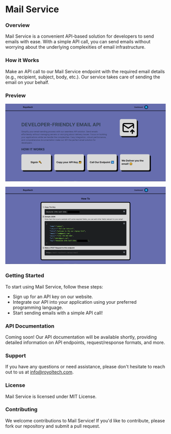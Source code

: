 # Mail Service
### Overview
Mail Service is a convenient API-based solution for developers to send emails with ease. With a simple API call, you can send emails without worrying about the underlying complexities of email infrastructure.

### How it Works
Make an API call to our Mail Service endpoint with the required email details (e.g., recipient, subject, body, etc.).
Our service takes care of sending the email on your behalf.
### Preview
![Mail Service](assets/mail-service.PNG)

![Mail Service](assets/mail-service-dashboard.PNG)

### Getting Started
To start using Mail Service, follow these steps:

- Sign up for an API key on our website.
- Integrate our API into your application using your preferred programming language.
- Start sending emails with a simple API call!


### API Documentation
Coming soon! Our API documentation will be available shortly, providing detailed information on API endpoints, request/response formats, and more.

### Support
If you have any questions or need assistance, please don't hesitate to reach out to us at info@royoltech.com.

### License
Mail Service is licensed under MIT License.

### Contributing
We welcome contributions to Mail Service! If you'd like to contribute, please fork our repository and submit a pull request.




